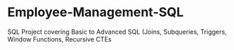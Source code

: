 # Employee-Management-SQL
SQL Project covering Basic to Advanced SQL (Joins, Subqueries, Triggers, Window Functions, Recursive CTEs
